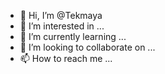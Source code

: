 - 👋 Hi, I’m @Tekmaya
- 👀 I’m interested in ...
- 🌱 I’m currently learning ...
- 💞️ I’m looking to collaborate on ...
- 📫 How to reach me ...

<!---
Tekmaya/Tekmaya is a ✨ special ✨ repository because its `README.md` (this file) appears on your GitHub profile.
You can click the Preview link to take a look at your changes.
--->
